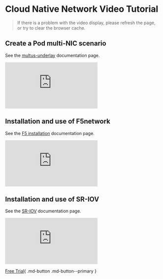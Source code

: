 # Cloud Native Network Video Tutorial

> If there is a problem with the video display, please refresh the page, or try to clear the browser cache.

## Create a Pod multi-NIC scenario

See the [multus-underlay](../network/modules/multus-underlay/what.md) documentation page.

<div class="responsive-video-container">
<iframe src="https://harbor-test2.cn-sh2.ufileos.com/docs/videos/pod-cnis.mp4" scrolling="no" border="0" frameborder="no" framespacing="0 " allowfullscreen="true"> </iframe>
</div>

## Installation and use of F5network

See the [F5 installation](../network/modules/f5networks/install.md) documentation page.

<div class="responsive-video-container">
<iframe src="https://harbor-test2.cn-sh2.ufileos.com/docs/videos/f5network.mp4" scrolling="no" border="0" frameborder="no" framespacing="0" allowfullscreen ="true"> </iframe>
</div>

## Installation and use of SR-IOV

See the [SR-IOV](../network/modules/multus-underlay/sriov.md) documentation page.

<div class="responsive-video-container">
<iframe src="https://harbor-test2.cn-sh2.ufileos.com/docs/videos/SR-IOV.mp4" scrolling="no" border="0" frameborder="no" framespacing="0" allowfullscreen ="true"> </iframe>
</div>

[Free Trial](../dce/license0.md){ .md-button .md-button--primary }

